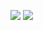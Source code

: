 <img src="https://github-readme-stats.vercel.app/api?username=AyakaKamata&count_private=true&show_icons=true"> <img src="https://github-readme-stats.vercel.app/api/top-langs/?username=AyakaKamata&layout=compact">
<!--
**AyakaKamata/AyakaKamata** is a ✨ _special_ ✨ repository because its `README.md` (this file) appears on your GitHub profile.

Here are some ideas to get you started:

- 🔭 I’m currently working on ...
- 🌱 I’m currently learning ...
- 👯 I’m looking to collaborate on ...
- 🤔 I’m looking for help with ...
- 💬 Ask me about ...
- 📫 How to reach me: ...
- 😄 Pronouns: ...
- ⚡ Fun fact: ...
-->
